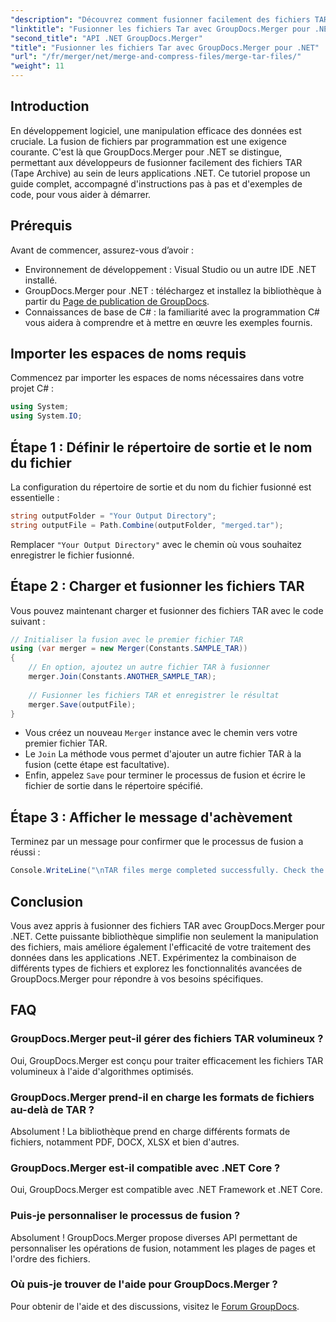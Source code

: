```yaml
---
"description": "Découvrez comment fusionner facilement des fichiers TAR dans vos applications .NET grâce à GroupDocs.Merger. Ce tutoriel propose une approche complète, étape par étape, avec un exemple de code."
"linktitle": "Fusionner les fichiers Tar avec GroupDocs.Merger pour .NET"
"second_title": "API .NET GroupDocs.Merger"
"title": "Fusionner les fichiers Tar avec GroupDocs.Merger pour .NET"
"url": "/fr/merger/net/merge-and-compress-files/merge-tar-files/"
"weight": 11
---
```


## Introduction

En développement logiciel, une manipulation efficace des données est cruciale. La fusion de fichiers par programmation est une exigence courante. C'est là que GroupDocs.Merger pour .NET se distingue, permettant aux développeurs de fusionner facilement des fichiers TAR (Tape Archive) au sein de leurs applications .NET. Ce tutoriel propose un guide complet, accompagné d'instructions pas à pas et d'exemples de code, pour vous aider à démarrer.

## Prérequis

Avant de commencer, assurez-vous d’avoir :

- Environnement de développement : Visual Studio ou un autre IDE .NET installé.
- GroupDocs.Merger pour .NET : téléchargez et installez la bibliothèque à partir du [Page de publication de GroupDocs](https://releases.groupdocs.com/merger/net/).
- Connaissances de base de C# : la familiarité avec la programmation C# vous aidera à comprendre et à mettre en œuvre les exemples fournis.

## Importer les espaces de noms requis

Commencez par importer les espaces de noms nécessaires dans votre projet C# :

```csharp
using System;
using System.IO;
```

## Étape 1 : Définir le répertoire de sortie et le nom du fichier

La configuration du répertoire de sortie et du nom du fichier fusionné est essentielle :

```csharp
string outputFolder = "Your Output Directory";
string outputFile = Path.Combine(outputFolder, "merged.tar");
```

Remplacer `"Your Output Directory"` avec le chemin où vous souhaitez enregistrer le fichier fusionné.

## Étape 2 : Charger et fusionner les fichiers TAR

Vous pouvez maintenant charger et fusionner des fichiers TAR avec le code suivant :

```csharp
// Initialiser la fusion avec le premier fichier TAR
using (var merger = new Merger(Constants.SAMPLE_TAR))
{
    // En option, ajoutez un autre fichier TAR à fusionner
    merger.Join(Constants.ANOTHER_SAMPLE_TAR);
    
    // Fusionner les fichiers TAR et enregistrer le résultat
    merger.Save(outputFile);
}
```

- Vous créez un nouveau `Merger` instance avec le chemin vers votre premier fichier TAR.
- Le `Join` La méthode vous permet d'ajouter un autre fichier TAR à la fusion (cette étape est facultative).
- Enfin, appelez `Save` pour terminer le processus de fusion et écrire le fichier de sortie dans le répertoire spécifié.

## Étape 3 : Afficher le message d'achèvement

Terminez par un message pour confirmer que le processus de fusion a réussi :

```csharp
Console.WriteLine("\nTAR files merge completed successfully. Check the output in {0}", outputFolder);
```

## Conclusion

Vous avez appris à fusionner des fichiers TAR avec GroupDocs.Merger pour .NET. Cette puissante bibliothèque simplifie non seulement la manipulation des fichiers, mais améliore également l'efficacité de votre traitement des données dans les applications .NET. Expérimentez la combinaison de différents types de fichiers et explorez les fonctionnalités avancées de GroupDocs.Merger pour répondre à vos besoins spécifiques.

## FAQ

### GroupDocs.Merger peut-il gérer des fichiers TAR volumineux ?
Oui, GroupDocs.Merger est conçu pour traiter efficacement les fichiers TAR volumineux à l'aide d'algorithmes optimisés.

### GroupDocs.Merger prend-il en charge les formats de fichiers au-delà de TAR ?
Absolument ! La bibliothèque prend en charge différents formats de fichiers, notamment PDF, DOCX, XLSX et bien d'autres.

### GroupDocs.Merger est-il compatible avec .NET Core ?
Oui, GroupDocs.Merger est compatible avec .NET Framework et .NET Core.

### Puis-je personnaliser le processus de fusion ?
Absolument ! GroupDocs.Merger propose diverses API permettant de personnaliser les opérations de fusion, notamment les plages de pages et l'ordre des fichiers.

### Où puis-je trouver de l'aide pour GroupDocs.Merger ?
Pour obtenir de l'aide et des discussions, visitez le [Forum GroupDocs](https://forum.groupdocs.com/c/merger/32).